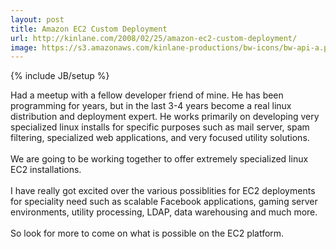```yaml
---
layout: post
title: Amazon EC2 Custom Deployment
url: http://kinlane.com/2008/02/25/amazon-ec2-custom-deployment/
image: https://s3.amazonaws.com/kinlane-productions/bw-icons/bw-api-a.png
---
```

{% include JB/setup %}
<p>
     Had a meetup with a fellow developer friend of mine. He has been programming for years, but in the last 3-4 years become a real linux distribution and deployment expert. He works primarily on developing very specialized linux installs for specific purposes such as mail server, spam filtering, specialized web applications, and very focused utility solutions.
     <br />
     <br />
     We are going to be working together to offer extremely specialized linux EC2 installations.
     <br />
     <br />
     I have really got excited over the various possiblities for EC2 deployments for speciality need such as scalable Facebook applications, gaming server environments, utility processing, LDAP, data warehousing and much more.
     <br />
     <br />
     So look for more to come on what is possible on the EC2 platform.
</p>